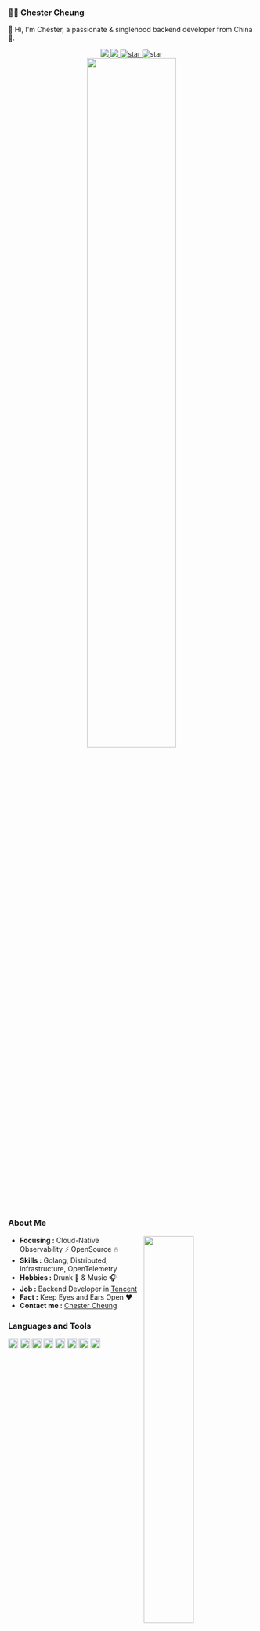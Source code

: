 ###  :man_technologist:  [Chester Cheung](https://hanyuancheung.github.io)

👋 Hi, I'm Chester, a passionate & singlehood backend developer from China 🚀. 

<div align="center">
  <a href="https://github.com/hanyuancheung">
    <img src="https://img.shields.io/badge/-Github-000?style=flat&logo=Github&logoColor=white">
  </a>
  <a href="mailto:cheung.zhy.csu@gmail.com">
    <img src="https://img.shields.io/badge/-Gmail-c14438?style=flat&logo=Gmail&logoColor=white"">
  </a>
  <a href="https://www.zhihu.com/people/la-la-la-la-la-la-la-ji-9">
    <img src="https://img.shields.io/badge/-ZhiHuer-blue?style=flat&logo=zhihu&logoColor=white" alt="star">
  </a>
    <img src="https://komarev.com/ghpvc/?username=hanyuancheung&color=green" alt="star">
</div>

<div align="center">
  <a href="https://github.com/hanyuancheung">
    <img width="60%" src="https://github-profile-summary-cards.vercel.app/api/cards/profile-details?username=hanyuancheung&theme=github">
  </a>
</div>

### About Me

<img width="45%" align="right" src="https://github-readme-stats.vercel.app/api?username=hanyuancheung&show_icons=true&theme=dark&bg_color=30,e96443,904e95&title_color=fff&text_color=fff" />
</html>

-  **Focusing :** Cloud-Native Observability :zap: OpenSource :fire: 
-  **Skills :** Golang, Distributed, Infrastructure, OpenTelemetry
-  **Hobbies :** Drunk :beers: & Music :headphones:
-  **Job :** Backend Developer in [Tencent](https://github.com/tencent)
-  **Fact :** Keep Eyes and Ears Open :heart:
-  **Contact me :** [Chester Cheung](mailto:cheung.zhy.csu@gmail.com)

### Languages and Tools

<code><img height="20" src="https://img.shields.io/badge/-cncf-05122A?style=flat&logo=cncf"></code>
<code><img height="20" src="https://img.shields.io/badge/-prometheus-05122A?style=flat&logo=prometheus"></code>
<code><img height="20" src="https://img.shields.io/badge/-grafana-05122A?style=flat&logo=grafana"></code>
<code><img height="20" src="https://img.shields.io/badge/-golang-05122A?style=flat&logo=go"></code>
<code><img height="20" src="https://img.shields.io/badge/-rust-05122A?style=flat&logo=rust"></code>
<code><img height="20" src="https://img.shields.io/badge/-opentelemetry-05122A?style=flat&logo=opentelemetry"></code>
<code><img height="20" src="https://img.shields.io/badge/-redis-05122A?style=flat&logo=redis"></code>
<code><img height="20" src="https://img.shields.io/badge/-Python-05122A?style=flat&logo=python"></code>
